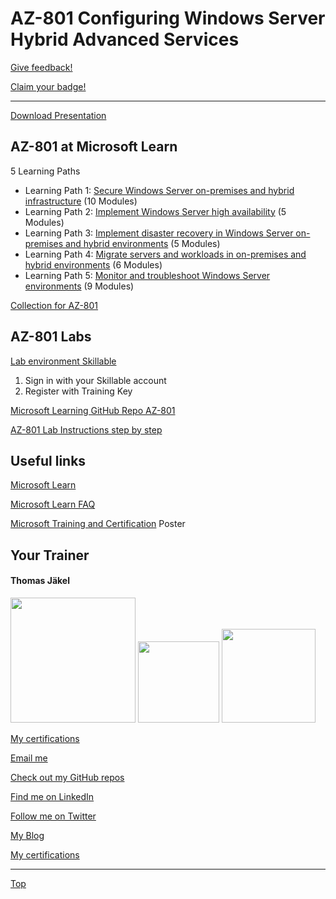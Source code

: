 # AZ-801 Configuring Windows Server Hybrid Advanced Services

[Give feedback!](https://www.metricsthatmatter.com/url/u.aspx?5BD3CE6B7194424950)

[Claim your badge!](https://learn.microsoft.com/users/me/achievements?redeem=XGXLYM&WT.mc_id=ilt_partner_webpage_wwl&ocid=5189688)

---

[Download Presentation](pdf)

## AZ-801 at Microsoft Learn

 
5 Learning Paths
- Learning Path 1: [Secure Windows Server on-premises and hybrid infrastructure](https://learn.microsoft.com/en-us/training/paths/secure-windows-server-premises-hybrid-infrastructures/) (10 Modules)
- Learning Path 2: [Implement Windows Server high availability](https://learn.microsoft.com/en-us/training/paths/implement-windows-server-high-availability/) (5 Modules)
- Learning Path 3: [Implement disaster recovery in Windows Server on-premises and hybrid environments](https://learn.microsoft.com/en-us/training/paths/implement-disaster-recovery-windows-server-premises/) (5 Modules)
- Learning Path 4: [Migrate servers and workloads in on-premises and hybrid environments](https://learn.microsoft.com/en-us/training/paths/migrate-servers-workloads-premises-hybrid-environments/) (6 Modules)
- Learning Path 5: [Monitor and troubleshoot Windows Server environments](https://learn.microsoft.com/en-us/training/paths/monitor-troubleshoot-windows-server-environments/) (9 Modules)

[Collection for AZ-801](https://aka.ms/AZ-801LearnCollection)



## AZ-801 Labs

[Lab environment Skillable](https://brainymotion.learnondemand.net) 

1. Sign in with your Skillable account 
2. Register with Training Key

[Microsoft Learning GitHub Repo AZ-801](https://github.com/MicrosoftLearning/AZ-801-Configuring-Windows-Server-Hybrid-Advanced-Services)

[AZ-801 Lab Instructions step by step](https://microsoftlearning.github.io/AZ-801-Configuring-Windows-Server-Hybrid-Advanced-Services/)







## Useful links

[Microsoft Learn](https://learn.microsoft.com)

[Microsoft Learn FAQ](https://learn.microsoft.com/en-us/training/support/faq?pivots=general)

[Microsoft Training and Certification](https://aka.ms/traincertposter) Poster






##  Your Trainer
#### Thomas Jäkel

<img src="https://download69118.blob.core.windows.net/anon/Profilbild.jpg" width="200"/>
<a href="https://www.credly.com/badges/c1fe9e82-60d2-4268-8204-3709479a2bf9/public_url"><img src="https://download69118.blob.core.windows.net/anon/MCT-badge.png" width="130"/></a>
<a href="https://www.credly.com/badges/fc4737d8-923a-4d37-8f1a-497c08a7c1ff/public_url"><img src="https://download69118.blob.core.windows.net/anon/AAI-badge.png" width="150"/></a>

[My certifications](https://www.credly.com/users/thomas-jakel)

[Email me](mailto:thomas.jaekel@brainymotion.de?subject=AZ-801)

[Check out my GitHub repos](https://github.com/www42)

[Find me on LinkedIn](https://linkedin.com/in/tjkkll)

[Follow me on Twitter](https://twitter.com/tjkkll)

[My Blog](https://blog.az.training)

[My certifications](https://www.credly.com/users/thomas-jakel)

---

[Top](#az-801-configuring-windows-server-hybrid-advanced-services)